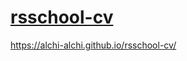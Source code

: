 # [rsschool-cv](https://alchi-alchi.github.io/rsschool-cv/)
https://alchi-alchi.github.io/rsschool-cv/

